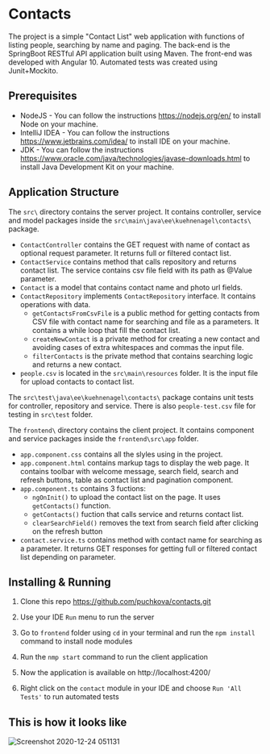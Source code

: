 # Contacts
The project is a simple "Contact List" web application with functions of listing people, searching by name and paging. 
The back-end is the SpringBoot RESTful API application built using Maven. The front-end was developed with Angular 10. Automated tests was created using Junit+Mockito.

## Prerequisites
- NodeJS - You can follow the instructions https://nodejs.org/en/ to install Node on your machine.
- IntelliJ IDEA - You can follow the instructions https://www.jetbrains.com/idea/ to install IDE on your machine.
- JDK - You can follow the instructions https://www.oracle.com/java/technologies/javase-downloads.html to install Java Development Kit on your machine.

## Application Structure
The `src\` directory contains the server project. It contains controller, service and model packages inside the `src\main\java\ee\kuehnenagel\contacts\` package.
- `ContactController` contains the GET request with name of contact as optional request parameter. It returns full or filtered contact list.
- `ContactService` contains method that calls repository and returns contact list. The service contains csv file field with its path as @Value parameter.
- `Contact` is a model that contains contact name and photo url fields.
- `ContactRepository` implements `ContactRepository` interface. It contains operations with data. 
	 - `getContactsFromCsvFile` is a public method for getting contacts from CSV file with contact name for searching and file as a parameters. It contains a while loop that fill the contact list.
	 - `createNewContact` is a private method for creating a new contact and avoiding cases of extra whitespaces and commas the input file.
   - `filterContacts` is the private method that contains searching logic and returns a new contact.
- `people.csv` is located in the `src\main\resources` folder. It is the input file for upload contacts to contact list.

The `src\test\java\ee\kuehnenagel\contacts\` package contains unit tests for controller, repository and service. There is also `people-test.csv` file for testing in `src\test` folder.

The `frontend\` directory contains the client project. It contains component and service packages inside the `frontend\src\app` folder.
- `app.component.css` contains all the slyles using in the project.
- `app.component.html` contains markup tags to display the web page. It contains toolbar with welcome message, search field, search and refresh buttons, table as contact list and pagination component.
- `app.component.ts` contains 3 fuctions: 
	 - `ngOnInit()` to upload the contact list on the page. It uses `getContacts()` function.
	 - `getContacts()` fuction that calls service and returns contact list. 
	 - `clearSearchField()` removes the text from search field after clicking on the refresh button
- `contact.service.ts` contains method with contact name for searching as a parameter. It returns GET responses for getting full or filtered contact list depending on parameter.

## Installing & Running 
1. Clone this repo https://github.com/puchkova/contacts.git

2. Use your IDE `Run` menu to run the server

3. Go to `frontend` folder using `cd` in your terminal and run the `npm install` command to install node modules 

4. Run the `nmp start` command to run the client application

5. Now the application is available on http://localhost:4200/

6. Right click on the `contact` module in your IDE and choose `Run 'All Tests'` to run automated tests 

## This is how it looks like
![Screenshot 2020-12-24 051131](https://user-images.githubusercontent.com/54691147/103057364-f2c84c00-45a7-11eb-9397-101e83878960.jpg)

